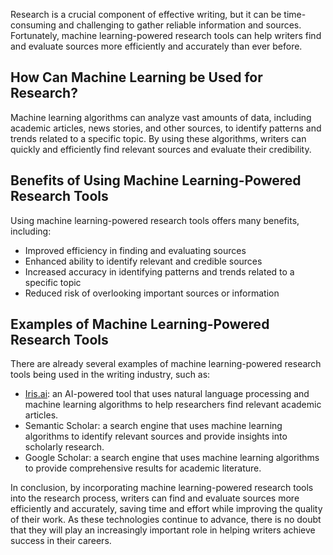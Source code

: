 
Research is a crucial component of effective writing, but it can be time-consuming and challenging to gather reliable information and sources. Fortunately, machine learning-powered research tools can help writers find and evaluate sources more efficiently and accurately than ever before.

How Can Machine Learning be Used for Research?
----------------------------------------------

Machine learning algorithms can analyze vast amounts of data, including academic articles, news stories, and other sources, to identify patterns and trends related to a specific topic. By using these algorithms, writers can quickly and efficiently find relevant sources and evaluate their credibility.

Benefits of Using Machine Learning-Powered Research Tools
---------------------------------------------------------

Using machine learning-powered research tools offers many benefits, including:

* Improved efficiency in finding and evaluating sources
* Enhanced ability to identify relevant and credible sources
* Increased accuracy in identifying patterns and trends related to a specific topic
* Reduced risk of overlooking important sources or information

Examples of Machine Learning-Powered Research Tools
---------------------------------------------------

There are already several examples of machine learning-powered research tools being used in the writing industry, such as:

* [Iris.ai](http://Iris.ai): an AI-powered tool that uses natural language processing and machine learning algorithms to help researchers find relevant academic articles.
* Semantic Scholar: a search engine that uses machine learning algorithms to identify relevant sources and provide insights into scholarly research.
* Google Scholar: a search engine that uses machine learning algorithms to provide comprehensive results for academic literature.

In conclusion, by incorporating machine learning-powered research tools into the research process, writers can find and evaluate sources more efficiently and accurately, saving time and effort while improving the quality of their work. As these technologies continue to advance, there is no doubt that they will play an increasingly important role in helping writers achieve success in their careers.
